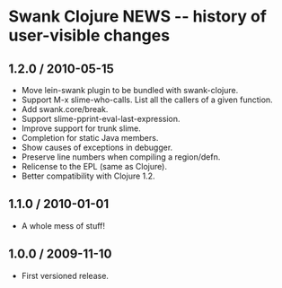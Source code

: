 # Swank Clojure NEWS -- history of user-visible changes

## 1.2.0 / 2010-05-15

* Move lein-swank plugin to be bundled with swank-clojure.
* Support M-x slime-who-calls. List all the callers of a given function.
* Add swank.core/break.
* Support slime-pprint-eval-last-expression.
* Improve support for trunk slime.
* Completion for static Java members.
* Show causes of exceptions in debugger.
* Preserve line numbers when compiling a region/defn.
* Relicense to the EPL (same as Clojure).
* Better compatibility with Clojure 1.2.

## 1.1.0 / 2010-01-01

* A whole mess of stuff!

## 1.0.0 / 2009-11-10

* First versioned release.
